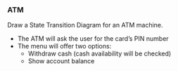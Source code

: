 ### ATM
Draw a State Transition Diagram for an ATM machine.

- The ATM will ask the user for the card’s PIN number
- The menu will offer two options:
  - Withdraw cash (cash availability will be checked)
  - Show account balance
